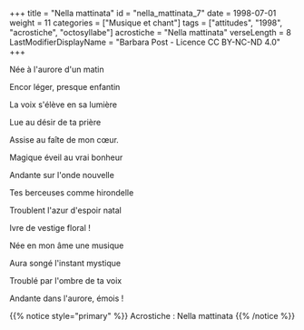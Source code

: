 +++
title = "Nella mattinata"
id = "nella_mattinata_7"
date = 1998-07-01
weight = 11
categories = ["Musique et chant"]
tags = ["attitudes", "1998", "acrostiche", "octosyllabe"]
acrostiche = "Nella mattinata"
verseLength = 8
LastModifierDisplayName = "Barbara Post - Licence CC BY-NC-ND 4.0"
+++

Née à l'aurore d'un matin

Encor léger, presque enfantin

La voix s'élève en sa lumière

Lue au désir de ta prière

Assise au faîte de mon cœur.

Magique éveil au vrai bonheur

Andante sur l'onde nouvelle

Tes berceuses comme hirondelle

Troublent l'azur d'espoir natal

Ivre de vestige floral !

Née en mon âme une musique

Aura songé l'instant mystique

Troublé par l'ombre de ta voix

Andante dans l'aurore, émois !

{{% notice style="primary" %}}
Acrostiche : Nella mattinata
{{% /notice %}}
